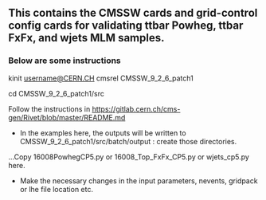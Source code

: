 ## This contains the CMSSW cards and grid-control config cards for validating ttbar Powheg, ttbar FxFx, and wjets MLM samples. 
### Below are some instructions

kinit username@CERN.CH
cmsrel CMSSW_9_2_6_patch1

cd CMSSW_9_2_6_patch1/src

Follow the instructions in https://gitlab.cern.ch/cms-gen/Rivet/blob/master/README.md 

* In the examples here, the outputs will be written to CMSSW_9_2_6_patch1/src/batch/output : create those directories.

 ...Copy 16008PowhegCP5.py or 16008_Top_FxFx_CP5.py or wjets_cp5.py here. 

* Make the necessary changes in the input parameters, nevents, gridpack or lhe file location etc. 



